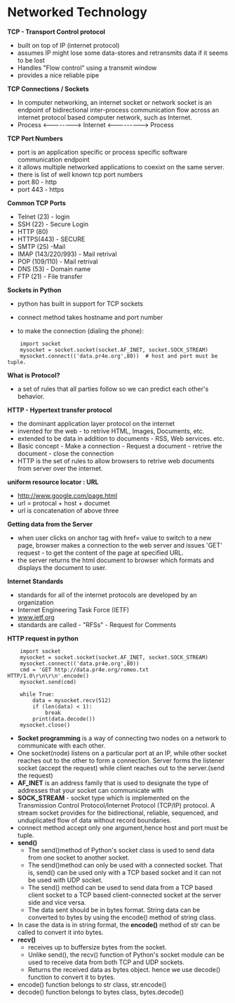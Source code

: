 # Networked Technology

**TCP - Transport Control protocol**
- built on top of IP (internet protocol)
- assumes IP might lose some data-stores and retransmits data if it seems to be lost
- Handles "Flow control" using a transmit window
- provides a nice reliable pipe

**TCP Connections / Sockets**
- In computer networking, an internet socket or network socket is an endpoint of bidirectional inter-process communication flow across an internet protocol based computer network, such as Internet.
- Process <--------> Internet <---------> Process

**TCP Port Numbers**
- port is an application specific or process specific software communication endpoint
- it allows multiple networked applications to coexixt on the same server.
- there is list of well known tcp port numbers
- port 80 - http
- port 443 - https

**Common TCP Ports**
- Telnet (23) - login
- SSH (22) - Secure Login
- HTTP (80)
- HTTPS(443) - SECURE
- SMTP (25) -Mail
- IMAP (143/220/993) - Mail retrival
- POP (109/110) - Mail retrival
- DNS (53) - Domain name
- FTP (21) - File transfer

**Sockets in Python**
- python has built in support for TCP sockets
- connect method takes hostname and port number

- to make the connection (dialing the phone):
```
    import socket
    mysocket = socket.socket(socket.AF_INET, socket.SOCK_STREAM)
    mysocket.connect(('data.pr4e.org',80))  # host and port must be tuple.
```

**What is Protocol?**
-  a set of rules that all parties follow so we can predict each other's behavior.

**HTTP - Hypertext transfer protocol**
- the dominant application layer protocol on the internet
- invented for the web - to retrive HTML, Images, Documents, etc.
- extended to be data in addition to documents - RSS, Web services. etc.
- Basic concept - Make a connection - Request a document - retrive the document - close the connection
- HTTP is the set of rules to allow browsers to retrive web documents from server over the internet.

**uniform resource locator : URL**
- http://www.google.com/page.html
- url = protocal + host + documet
- url is concatenation of above three

**Getting data from the Server**
- when user clicks on anchor tag with href= value to switch to a new page, browser makes a connection to the web server and issues 'GET' request - to get the content of the page at specified URL.
- the server returns the html document to browser which formats and displays the document to user.

**Internet Standards**
- standards for all of the internet protocols are developed by an organization
- Internet Engineering Task Force (IETF)
- www.ietf.org
- standards are called - "RFSs" - Request for Comments

**HTTP request in python**

```
    import socket
    mysocket = socket.socket(socket.AF_INET, socket.SOCK_STREAM)
    mysocket.connect(('data.pr4e.org',80))
    cmd = 'GET http://data.pr4e.org/romeo.txt HTTP/1.0\r\n\r\n'.encode()
    mysocket.send(cmd)

    while True:
        data = mysocket.recv(512)
        if (len(data) < 1):
            break
        print(data.decode())
    mysocket.close()
```
- **Socket programming** is a way of connecting two nodes on a network to communicate with each other. 
- One socket(node) listens on a particular port at an IP, while other socket reaches out to the other to form a connection. Server forms the listener socket (accept the request) while client reaches out to the server.(send the request)
- **AF_INET** is an address family that is used to designate the type of addresses that your socket can communicate with
- **SOCK_STREAM** - socket type which is implemented on the Transmission Control Protocol/Internet Protocol (TCP/IP) protocol. A stream socket provides for the bidirectional, reliable, sequenced, and unduplicated flow of data without record boundaries.
- connect method accept only one argument,hence host and port must be tuple.
- **send()**
    - The send()method of Python's socket class is used to send data from one socket to another socket.
    - The send()method can only be used with a connected socket. That is, send() can be used only with a TCP based socket and it can not be used with UDP socket.
    - The send() method can be used to send data from a TCP based client socket to a TCP based client-connected socket at the server side and vice versa.
    - The data sent should be in bytes format. String data can be converted to bytes by using the encode() method of string class.
- In case the data is in string format, the **encode()** method of str can be called to convert it into bytes.
- **recv()**
    - receives up to buffersize bytes from the socket.
    - Unlike send(), the recv() function of Python's socket module can be used to receive data from both TCP and UDP sockets.
    - Returns the received data as bytes object. hence we use decode() function to convert it to bytes.
- encode() function belongs to str class, str.encode()
- decode() function belongs to bytes class, bytes.decode()



